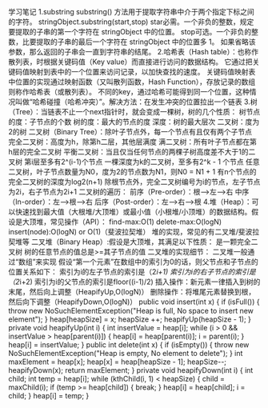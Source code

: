 学习笔记
1.substring substring() 方法用于提取字符串中介于两个指定下标之间的字符。
stringObject.substring(start,stop)
star必需。一个非负的整数，规定要提取的子串的第一个字符在 stringObject 中的位置。
stop可选。一个非负的整数，比要提取的子串的最后一个字符在 stringObject 中的位置多 1。
如果省略该参数，那么返回的子串会一直到字符串的结尾。
2.哈希表（Hash table）：也称作散列表，时根据关键码值（Key value）而直接进行访问的数据结构。
它通过把关键码值映射到表中的一个位置来访问记录，以加快查找的速度。
关键码值映射表中位置的实现通过映射函数（又叫散列函数，Hash Function），存放记录的数组则称作哈希表（或散列表）。
不同的key，通过哈希可能得到同一个位置，这种情况叫做“哈希碰撞（哈希冲突）”。解决方法：在发生冲突的位置拉出一个链表
3.树（Tree）：当链表不止一个next指针时，就会变成一棵树，树的几个性质：
   树节点的度：子节点的个数
  树的度：最大的节点的度
  深度：树的最大层次
  二叉树：度为2的树
  二叉树（Binary Tree）：除叶子节点外，每一个节点有且仅有两个子节点
  完全二叉树：高度为h，除第h二层，其他层满度
  满二叉树：所有叶子节点都在第h层的完全二叉树
 平衡二叉树：当且仅当任何节点的两棵子树高度差不大于1的二叉树
  第i层至多有2^(i-1)个节点
 一棵深度为k的二叉树，至多有2^k - 1 个节点
 任意二叉树，叶子节点数量为N0，度为2的节点数为N1，则N0 = N1 + 1
 有n个节点的完全二叉树的深度为log2(n+1)
 除根节点外，完全二叉树编号为i的节点，左子节点为2i，右子节点为2i+1
 二叉树的遍历：
 前序（Pre-order）：根-->左-->右
 中序（In-order）：左-->根-->右
 后序（Post-order）：左-->右-->根
4.堆（Heap）：可以快速找到最大值（大根堆/大顶堆）或最小值（小根堆/小顶堆）的数据结构。假设是大顶堆，常见操作（API）：
  find-max:O(1)
  delete-max:O(logN)
  insert(node):O(logN) or O(1)（斐波拉契堆）
  堆的实现，常见的有二叉堆/斐波拉契堆等
  二叉堆（Binary Heap）:假设是大顶堆，其满足以下性质：
  是一颗完全二叉树
  树的任意节点的值总是>=其子节点的值
  二叉堆的实现细节：
  二叉堆一般通过“数组”来实现
  假设“第一个元素”在数组中的索引为0的话，则父节点和子节点的位置关系如下：
  索引为i的左子节点的索引是（2*i+1)
  索引为i的右子节点的索引是（2*i+2)
  索引为i的父节点的索引是floor((i-1)/2)
  插入操作：新元素一律插入到树的末尾，然后向上调整（HeapifyUp,O(logN)）
  删除操作：将堆尾元素替换到根，然后向下调整（HeapifyDown,O(logN)）
 public void insert(int x) {
        if (isFull()) {
            throw new NoSuchElementException("Heap is full, No space to insert new element");
        }
        heap[heapSize] = x;
        heapSize ++;
        heapifyUp(heapSize - 1);
    }
 private void heapifyUp(int i) {
        int insertValue = heap[i];
        while (i > 0 && insertValue > heap[parent(i)]) {
            heap[i] = heap[parent(i)];
            i = parent(i);
        }
        heap[i] = insertValue;
    }
public int delete(int x) {
        if (isEmpty()) {
            throw new NoSuchElementException("Heap is empty, No element to delete");
        }
        int maxElement = heap[x];
        heap[x] = heap[heapSize - 1];
        heapSize--;
        heapifyDown(x);
        return maxElement;
    }
private void heapifyDown(int i) {
        int child;
        int temp = heap[i];
        while (kthChild(i, 1) < heapSize) {
            child = maxChild(i);
            if (temp >= heap[child]) {
                break;
            }
            heap[i] = heap[child];
            i = child;
        }
        heap[i] = temp;
    }

